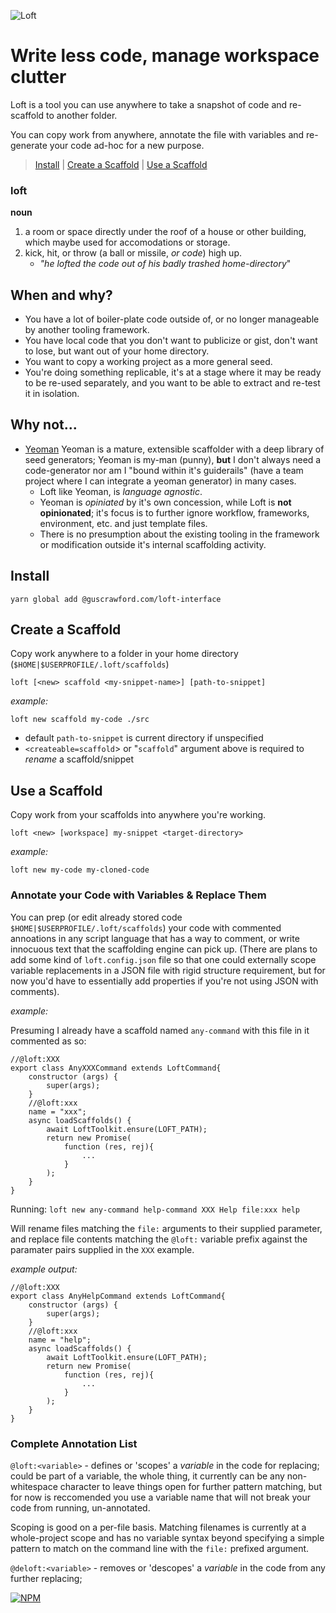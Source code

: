 ![Loft](https://bytebucket.org/team-gus/loft-interface/raw/9d8c4111b5438307cce8458865262688258bb496/loft-logo.png)

# Write less code, manage workspace clutter

Loft is a tool you can use anywhere to take a snapshot of code and re-scaffold to another folder.

You can copy work from anywhere, annotate the file with variables and re-generate your code ad-hoc for a new purpose.

> [Install](#Install) | [Create a Scaffold](#create-a-scaffold) | [Use a Scaffold](#use-a-scaffold)

### loft

**noun**
1. a room or space directly under the roof of a house or other building, which maybe used for accomodations or storage.
2. kick, hit, or throw (a ball or missile, *or code*) high up.
   - *"he lofted the code out of his badly trashed home-directory*"

## When and why?

- You have a lot of boiler-plate code outside of, or no longer manageable by another tooling framework.
- You have local code that you don't want to publicize or gist, don't want to lose, but want out of your home directory.
- You want to copy a working project as a more general seed.
- You're doing something replicable, it's at a stage where it may be ready to be re-used separately, and you want to be able to extract and re-test it in isolation.

## Why not...

- [Yeoman](http://yeoman.io/) Yeoman is a mature, extensible scaffolder with a deep library of seed generators; Yeoman is my-man (punny), **but** I don't always need a code-generator nor am I "bound within it's guiderails" (have a team project where I can integrate a yeoman generator) in many cases.
    - Loft like Yeoman, is *language agnostic*.
    - Yeoman is *opiniated* by it's own concession, while Loft is **not opinionated**; it's focus is to further ignore workflow, frameworks, environment, etc. and just template files.
    - There is no presumption about the existing tooling in the framework or modification outside it's internal scaffolding activity.

## Install

`yarn global add @guscrawford.com/loft-interface`

## Create a Scaffold

Copy work anywhere to a folder in your home directory (`$HOME|$USERPROFILE/.loft/scaffolds`)


`loft [<new> scaffold <my-snippet-name>] [path-to-snippet]`

*example:*

`loft new scaffold my-code ./src`

- default `path-to-snippet` is current directory if unspecified
- `<createable=scaffold`> or "`scaffold`" argument above is required to *rename* a scaffold/snippet

## Use a Scaffold

Copy work from your scaffolds into anywhere you're working.

`loft <new> [workspace] my-snippet <target-directory>`

*example:*

`loft new my-code my-cloned-code`

### Annotate your Code with Variables & Replace Them

You can prep (or edit already stored code `$HOME|$USERPROFILE/.loft/scaffolds`) your code with commented annoations in any script language that has a way to comment, or write innocuous text that the scaffolding engine can pick up.  (There are plans to add some kind of `loft.config.json` file so that one could externally scope variable replacements in a JSON file with rigid structure requirement, but for now you'd have to essentially add properties if you're not using JSON with comments).

*example:*

Presuming I already have a scaffold named `any-command` with this file in it commented as so:

```
//@loft:XXX
export class AnyXXXCommand extends LoftCommand{
    constructor (args) {
        super(args);
    }
    //@loft:xxx
    name = "xxx";
    async loadScaffolds() {
        await LoftToolkit.ensure(LOFT_PATH);
        return new Promise(
            function (res, rej){
                ...
            }
        );
    }
}
```

Running: `loft new any-command help-command XXX Help file:xxx help`

Will rename files matching the `file:` arguments to their supplied parameter, and replace file contents matching the `@loft:` variable prefix against the paramater pairs supplied in the `XXX` example.

*example output:*

```
//@loft:XXX
export class AnyHelpCommand extends LoftCommand{
    constructor (args) {
        super(args);
    }
    //@loft:xxx
    name = "help";
    async loadScaffolds() {
        await LoftToolkit.ensure(LOFT_PATH);
        return new Promise(
            function (res, rej){
                ...
            }
        );
    }
}
```

### Complete Annotation List

`@loft:<variable>` - defines or 'scopes' a *variable* in the code for replacing; could be part of a variable, the whole thing, it currently can be any non-whitespace character to leave things open for further pattern matching, but for now is reccomended you use a variable name that will not break your code from running, un-annotated.

Scoping is good on a per-file basis.  Matching filenames is currently at a whole-project scope and has no variable syntax beyond specifying a simple pattern to match on the command line with the `file:` prefixed argument.

`@deloft:<variable>` - removes or 'descopes' a *variable* in the code from any further replacing;

[![NPM](https://res-5.cloudinary.com/crunchbase-production/image/upload/c_lpad,h_256,w_256,f_auto,q_auto:eco/v1397185970/7ce9936f6f2c2b2b7769c9371ff76caf.png)](https://www.npmjs.com/package/@guscrawford.com/loft-interface)